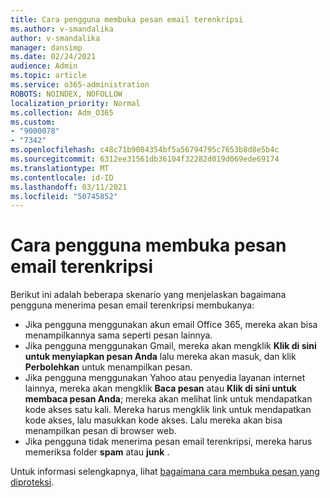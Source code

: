 ```yaml
---
title: Cara pengguna membuka pesan email terenkripsi
ms.author: v-smandalika
author: v-smandalika
manager: dansimp
ms.date: 02/24/2021
audience: Admin
ms.topic: article
ms.service: o365-administration
ROBOTS: NOINDEX, NOFOLLOW
localization_priority: Normal
ms.collection: Adm_O365
ms.custom:
- "9000078"
- "7342"
ms.openlocfilehash: c48c71b9084354bf5a56794795c7653b8d8e5b4c
ms.sourcegitcommit: 6312ee31561db36104f32282d019d069ede69174
ms.translationtype: MT
ms.contentlocale: id-ID
ms.lasthandoff: 03/11/2021
ms.locfileid: "50745852"
---
```

# <a name="how-users-open-an-encrypted-email-message"></a>Cara pengguna membuka pesan email terenkripsi

Berikut ini adalah beberapa skenario yang menjelaskan bagaimana pengguna menerima pesan email terenkripsi membukanya:

- Jika pengguna menggunakan akun email Office 365, mereka akan bisa menampilkannya sama seperti pesan lainnya.
- Jika pengguna menggunakan Gmail, mereka akan mengklik **Klik di sini untuk menyiapkan pesan Anda** lalu mereka akan masuk, dan klik **Perbolehkan** untuk menampilkan pesan.
- Jika pengguna menggunakan Yahoo atau penyedia layanan internet lainnya, mereka akan mengklik **Baca pesan** atau **Klik di sini untuk membaca pesan Anda**; mereka akan melihat link untuk mendapatkan kode akses satu kali. Mereka harus mengklik link untuk mendapatkan kode akses, lalu masukkan kode akses. Lalu mereka akan bisa menampilkan pesan di browser web.
- Jika pengguna tidak menerima pesan email terenkripsi, mereka harus memeriksa folder **spam** atau **junk** .

Untuk informasi selengkapnya, lihat [bagaimana cara membuka pesan yang diproteksi](https://support.microsoft.com/topic/how-do-i-open-a-protected-message-1157a286-8ecc-4b1e-ac43-2a608fbf3098).